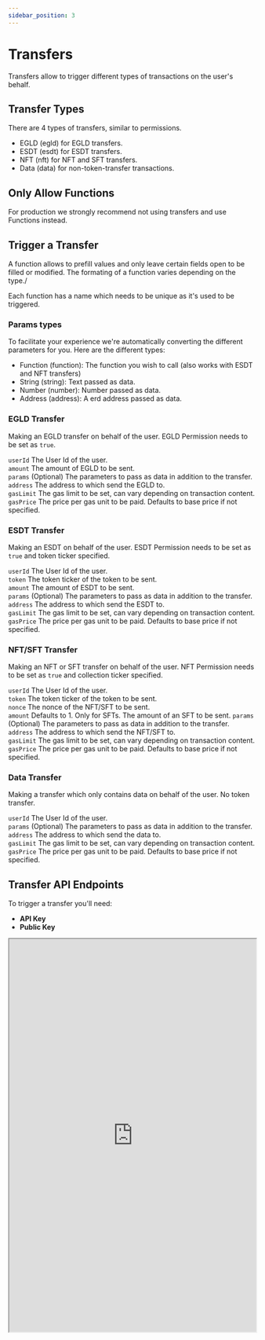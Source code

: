 ```yaml
---
sidebar_position: 3
---
```


# Transfers

Transfers allow to trigger different types of transactions on the user's behalf.

## Transfer Types

There are 4 types of transfers, similar to permissions. 

- EGLD (egld) for EGLD transfers.
- ESDT (esdt) for ESDT transfers.
- NFT (nft) for NFT and SFT transfers.
- Data (data) for non-token-transfer transactions.

## Only Allow Functions

For production we strongly recommend not using transfers and use Functions instead.

## Trigger a Transfer

A function allows to prefill values and only leave certain fields open to be filled or modified.
The formating of a function varies depending on the type./

Each function has a name which needs to be unique as it's used to be triggered.

### Params types
To facilitate your experience we're automatically converting the different parameters for you.
Here are the different types:
- Function (function): The function you wish to call (also works with ESDT and NFT transfers)
- String (string): Text passed as data.
- Number (number): Number passed as data.
- Address (address): A erd address passed as data.


### EGLD Transfer

Making an EGLD transfer on behalf of the user. EGLD Permission needs to be set as `true`.

`userId` The User Id of the user.\
`amount` The amount of EGLD to be sent.\
`params` (Optional) The parameters to pass as data in addition to the transfer.\
`address` The address to which send the EGLD to.\
`gasLimit` The gas limit to be set, can vary depending on transaction content.\
`gasPrice` The price per gas unit to be paid. Defaults to base price if not specified.

### ESDT Transfer

Making an ESDT on behalf of the user. ESDT Permission needs to be set as `true` and token ticker specified.

`userId` The User Id of the user.\
`token` The token ticker of the token to be sent.\
`amount` The amount of ESDT to be sent.\
`params` (Optional) The parameters to pass as data in addition to the transfer.\
`address` The address to which send the ESDT to.\
`gasLimit` The gas limit to be set, can vary depending on transaction content.\
`gasPrice` The price per gas unit to be paid. Defaults to base price if not specified.

### NFT/SFT Transfer

Making an NFT or SFT transfer on behalf of the user. NFT Permission needs to be set as `true` and collection ticker specified.

`userId` The User Id of the user.\
`token` The token ticker of the token to be sent.\
`nonce` The nonce of the NFT/SFT to be sent.\
`amount` Defaults to 1. Only for SFTs. The amount of an SFT to be sent.
`params` (Optional) The parameters to pass as data in addition to the transfer.\
`address` The address to which send the NFT/SFT to.\
`gasLimit` The gas limit to be set, can vary depending on transaction content.\
`gasPrice` The price per gas unit to be paid. Defaults to base price if not specified.

### Data Transfer

Making a transfer which only contains data on behalf of the user. No token transfer.

`userId` The User Id of the user.\
`params` (Optional) The parameters to pass as data in addition to the transfer.\
`address` The address to which send the data to.\
`gasLimit` The gas limit to be set, can vary depending on transaction content.\
`gasPrice` The price per gas unit to be paid. Defaults to base price if not specified.

## Transfer API Endpoints

To trigger a transfer you'll need:
- **API Key**
- **Public Key**

<iframe
  src="https://dev-auth.gaupa.xyz/?filter=Manage#/Manage/manageTransferEGLDUser"
  width="100%"
  height="800px"
  style={{ border: 0 }}
  allowFullScreen
/>
<a href="https://dev-auth.gaupa.xyz/?filter=Manage#/Manage/manageTransferEGLDUser" target="_blank" rel="noopener noreferrer">Open in new tab ↗</a>
